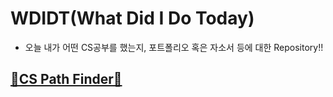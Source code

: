 # WDIDT(What Did I Do Today)
- 오늘 내가 어떤 CS공부를 했는지, 포트폴리오 혹은 자소서 등에 대한 Repository!!
## [🚦CS Path Finder🚏](https://github.com/blooper20/WDIDT-What-did-I-do-today-/issues/1)

